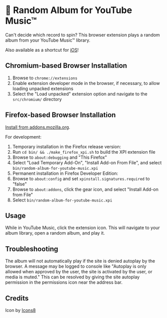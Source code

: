# 🎲 Random Album for YouTube Music™
Can't decide which record to spin? This browser extension plays a random album from your YouTube Music™ library.

Also available as a shortcut for [iOS](https://gist.github.com/cgarst/d61687c6d24fd1f6158dff0c6385f6e7)!

## Chromium-based Browser Installation
 1. Browse to `chrome://extensions`
 2. Enable extension developer mode in the browser, if necessary, to allow loading unpacked extensions
 3. Select the "Load unpacked" extension option and navigate to the `src/chromium/` directory

## Firefox-based Browser Installation
[Install from addons.mozilla.org](https://addons.mozilla.org/en-US/firefox/addon/random-album-for-youtube-music/).

For development:
 1. Temporary installation in the Firefox release version:
  1. Run `cd bin/ && ./make_firefox_xpi.sh` to build the XPI extension file
  2. Browse to `about:debugging` and "This Firefox"
  3. Select "Load Temporary Add-On", "Install Add-on From File", and select `bin/random-album-for-youtube-music.xpi`
 2. Permanent installation in Firefox Developer Edition:
  1. Browse to `about:config` and set `xpinstall.signatures.required` to "false"
  2. Browse to `about:addons`, click the gear icon, and select "Install Add-on from File"
  3. Select `bin/random-album-for-youtube-music.xpi`

## Usage
While in YouTube Music, click the extension icon. This will navigate to your album library, open a random album, and play it.

## Troubleshooting
The album will not automatically play if the site is denied autoplay by the browser. A message may be logged to console like "Autoplay is only allowed when approved by the user, the site is activated by the user, or media is muted." This can be resolved by giving the site autoplay permission in the permissions icon near the address bar.

## Credits
Icon by [Icons8](https://icons8.com/)
